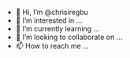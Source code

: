 - 👋 Hi, I’m @chrisiregbu
- 👀 I’m interested in ...
- 🌱 I’m currently learning ...
- 💞️ I’m looking to collaborate on ...
- 📫 How to reach me ...

<!---
chrisiregbu/chrisiregbu is a ✨ special ✨ repository because its `README.md` (this file) appears on your GitHub profile.
You can click the Preview link to take a look at your changes.
--->

